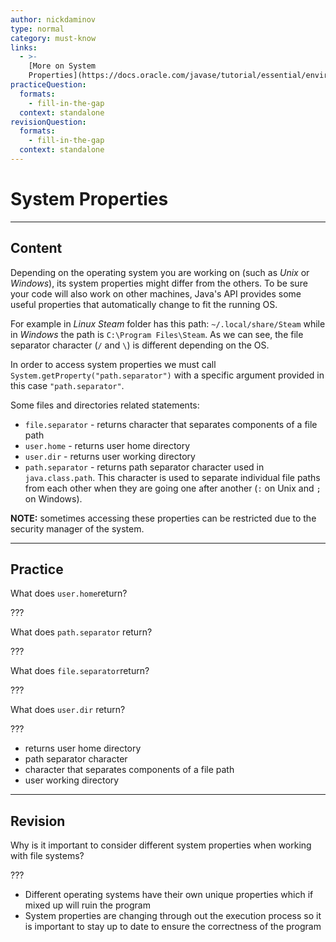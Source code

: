 ```yaml
---
author: nickdaminov
type: normal
category: must-know
links:
  - >-
    [More on System
    Properties](https://docs.oracle.com/javase/tutorial/essential/environment/sysprop.html){website}
practiceQuestion:
  formats:
    - fill-in-the-gap
  context: standalone
revisionQuestion:
  formats:
    - fill-in-the-gap
  context: standalone
---
```


# System Properties


---

## Content

Depending on the operating system you are working on (such as *Unix* or *Windows*), its system properties might differ from the others. To be sure your code will also work on other machines, Java's API provides some useful properties that automatically change to fit the running OS.

For example in *Linux Steam* folder has this path: `~/.local/share/Steam` while in *Windows* the path is `C:\Program Files\Steam`. As we can see, the file separator character (`/` and `\`) is different depending on the OS.

In order to access system properties we must call `System.getProperty("path.separator")` with a specific argument provided in this case `"path.separator"`.

Some files and directories related statements:

- `file.separator` - returns character that separates components of a file path
- `user.home` - returns user home directory
- `user.dir` - returns user working directory
- `path.separator` - returns path separator character used in `java.class.path`. This character is used to separate individual file paths from each other when they are going one after another (`:` on Unix and `;` on Windows).

**NOTE:** sometimes accessing these properties can be restricted due to the security manager of the system.


---

## Practice

What does `user.home`return?

???

What does `path.separator` return?

???

What does `file.separator`return?

???

What does `user.dir` return?

???

- returns user home directory
- path separator character
- character that separates components of a file path
- user working directory


---

## Revision

Why is it important to consider different system properties when working with file systems?

???

- Different operating systems have their own unique properties which if mixed up will ruin the program
- System properties are changing through out the execution process so it is important to stay up to date to ensure the correctness of the program
